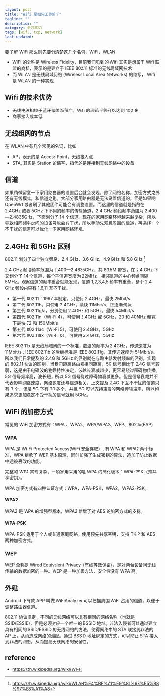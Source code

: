 ```yaml
---
layout: post
title: "Wifi 是如何工作的？"
tagline: ""
description: ""
category: 学习笔记
tags: [wifi, tcp, network]
last_updated:
---
```


要了解 WiFi 那么则先要分清楚这几个名词，WiFi，WLAN

- WiFi 的全称是 Wireless Fidelity，目前我们见到的 Wifi 其实是隶属于 Wifi 联盟的商标，表示的是建立于 IEEE 802.11 标准的无线局域网技术
- 而 WLAN 是无线局域网络 (Wireless Local Area Networks) 的缩写， Wifi 是 WLAN 的一种实现

## Wifi 的技术优势

- 无线电波相较于蓝牙覆盖面积广，Wifi 的理论半径可以达到 100 米
- 商家接入成本低

## 无线组网的节点

在 WLAN 中有几个常见的名词，比如

- AP，表示的是 Access Point，无线接入点
- STA, 其实是 Station 的缩写，指代的是连接到无线网络中的设备

## 信道
如果稍微留意一下家用路由器的设置后台就会发现，除了网络名称，加密方式之外还有无线模式，和信道之别。大部分家用路由器是无法设置信道的，但是如果哟 OpenWrt 或者刷了其他固件可能会有调整设置。而这里的信道就是指的在 2.4GHz 或者 5GHz 下不同的频率的传输通道，2.4 GHz 频段频率范围为 2.400—2.4835GHz，下面划分了 14 个信道。现在的家用网络环境越来越复杂，所以导致相同频率之间的设备可能会有干扰，所以手动先观察周围的信道，再选择一个不干扰的信道可以优化一下家用网络环境。


## 2.4GHz 和 5GHz 区别
802.11 划分了四个独立频段，2.4 GHz、3.6 GHz、4.9 GHz 和 5.8 GHz [^hz]

2.4 GHz 频段频率范围为 2.400—2.4835GHz，共 83.5M 带宽，在 2.4 GHz 下又划分了 14 个信道，每个子信道宽度为 22MHz，相邻信道的中心频点间隔 5MHz。观察信道的频率重合就能发现，信道 1,2,3,4,5 频率有重叠，整个 2.4 GHz 频段内只有 1,6,11 互不干扰。

[^hz]: https://zh.wikipedia.org/wiki/WLAN%E4%BF%A1%E9%81%93%E5%88%97%E8%A1%A8

- 第一代 802.11：1997 年制定，只使用 2.4GHz，最快 2Mbit/s
- 第二代 802.11b，只使用 2.4GHz，最快 11Mbit/s，正逐漸淘汰
- 第三代 802.11g/a，分別使用 2.4GHz 和 5GHz，最快 54Mbit/s
- 第四代 802.11n（Wi-Fi 4），可使用 2.4GHz 或 5GHz，20 和 40MHz 頻寬下最快 72 和 150Mbit/s
- 第五代 802.11ac（Wi-Fi 5），可使用 2.4GHz，5GHz
- 第六代 802.11ax（Wi-Fi 6），可使用 2.4GHz，5GHz

IEEE 802.11b 是无线局域网的一个标准，载波的频率为 2.4GHz，传送速度为 11Mbit/s . IEEE 802.11b 的后继标准是 IEEE 802.11g，其传送速度为 54Mbit/s。所以我们日常提及的 2.4G 和 5GHz 的区别就在与路由器发射频率的区别，实现的 802.11 协议的区别。当我们距离路由器相同距离，5G 信号相比于 2.4G 信号较弱，这是由于电磁波的物理特性决定，波越长衰减越少，更容易绕过障碍物传播。5G 信号频率高，波长短，所以 5G 信号绕过障碍物衰减更多。但是信号衰减并不代表影响网络速度，网络速度还与信道相关，上文提及 2.4G 下互不干扰的信道只有 3 个，但是 5G 下有 20 多个，并且 5G 可以支持更高的网络传输速率。所以如果追求更加稳定不受干扰的信号就用 5GHz。

## WiFi 的加密方式
常见的 WiFi 加密方式有：WPA 、WPA2、WPA/WPA2、WEP、802.1x(EAP)

### WPA
WPA 是 Wi-Fi Protected Access(WiFi 安全存取）, 有 WPA 和 WPA2 两个标准，WPA 继承了 WEP 基本原理，同时加强了生成密钥的算法，追加了防止数据中途被篡改的功能。

完整的 WPA 实现复杂，一般家用采用的是 WPA 的简化版本：WPA-PSK（预共享密钥）。

WPA 加密方式有四种认证方式：WPA，WPA-PSK，WPA2，WPA2-PSK。

#### WPA2
WPA2 是 WPA 的增强型版本，WPA2 新增了对 AES 的加密方式的支持。

#### WPA-PSK
WPA-PSK 适用于个人或普通家庭网络，使用预先共享密钥，支持 TKIP 和 AES 两种加密方式。

### WEP
WEP 全称是 Wired Equivalent Privacy（有线等效保密），是对两台设备间无线传输的数据加密的一种。WEP 是一种加密方法，安全性没有 WPA 高。



## 外延
Android 下有款 APP 叫做 WiFiAnalyzer 可以扫描周围 WiFi 占用的信道，以便于调整路由器信道。


802.11 协议规定，不同的无线网络可以具有相同的网络名称（也就是 SSID/ESSID)，但是必须对应一个唯一的 BSSID 地址。非法入侵者可以通过建立具有相同的 SSID/ESSID 的无线网络的方法，使得网络中的 STA 联接到非法的 AP 上，从而造成网络的泄密。通过 BSSID 地址绑定的方式，可以防止 STA 接入到非法的网络，从而提高无线网络的安全性。

## reference

- <https://zh.wikipedia.org/wiki/Wi-Fi>
